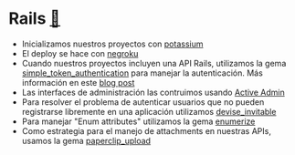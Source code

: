 Rails [:link:](https://github.com/rails/rails)
=========

* Inicializamos nuestros proyectos con [potassium](https://github.com/platanus/potassium)
* El deploy se hace con [negroku](https://github.com/platanus/negroku)
* Cuando nuestros proyectos incluyen una API Rails, utilizamos la gema [simple_token_authentication](https://github.com/gonzalo-bulnes/simple_token_authentication) para manejar la autenticación. Más información en este [blog post](http://cb.platan.us/rails/authentication/restmod/angular/2015/03/13/usando-angular-auth-lib-con-simple-token-authentication-gem.html)
* Las interfaces de administración las contruimos usando [Active Admin](/contenido/activeadmin.md)
* Para resolver el problema de autenticar usuarios que no pueden registrarse libremente en una aplicación utilizamos [devise_invitable](http://cb.platan.us/rails/active%20admin/devise/2015/03/18/invitar-usuarios-con-devise.html)
* Para manejar "Enum attributes" utilizamos la gema [enumerize](https://github.com/brainspec/enumerize)
* Como estrategia para el manejo de attachments en nuestras APIs, usamos la gema [paperclip_upload](https://github.com/platanus/paperclip_upload)
